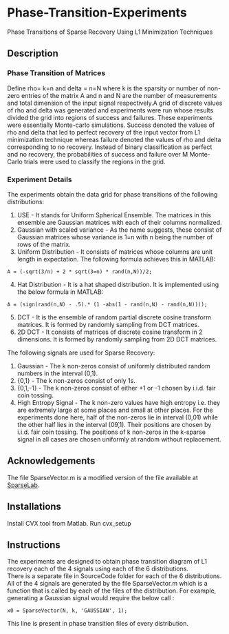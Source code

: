 # Phase-Transition-Experiments
Phase Transitions of Sparse Recovery Using L1 Minimization Techniques

## Description
### Phase Transition of Matrices
Define  rho= k=n and delta = n=N where k is the sparsity or number of non-zero entries of
the matrix A and n and N are the number of measurements and total dimension of the input
signal respectively.A grid of discrete values of rho and delta was generated and
experiments were run whose results divided the grid into regions of success and failures. These
experiments were essentially Monte-carlo simulations. Success denoted the values of rho and delta
that led to perfect recovery of the input vector from L1 minimization technique whereas failure
denoted the values of rho and delta corresponding to no recovery. Instead of binary classification as
perfect and no recovery, the probabilities of success and failure over M Monte-Carlo trials were
used to classify the regions in the grid.
### Experiment Details
The experiments obtain the data grid for phase transitions of the following distributions:
1. USE - It stands for Uniform Spherical Ensemble. The matrices in this ensemble are
Gaussian matrices with each of their columns normalized.
2. Gaussian with scaled variance - As the name suggests, these consist of Gaussian matrices
whose variance is 1=n with n being the number of rows of the matrix.
3. Uniform Distribution - It consists of matrices whose columns are unit length in
expectation. The following formula achieves this in MATLAB:
```
A = (-sqrt(3/n) + 2 * sqrt(3=n) * rand(n,N))/2;
```
4. Hat Distribution - It is a hat shaped distribution. It is implemented using the below
formula in MATLAB:
```
A = (sign(rand(n,N) - .5).* (1 -abs(1 - rand(n,N) - rand(n,N))));
```
5. DCT - It is the ensemble of random partial discrete cosine transform matrices. It is
formed by randomly sampling from DCT matrices.
6. 2D DCT - It consists of matrices of discrete cosine transform in 2 dimensions. It is
formed by randomly sampling from 2D DCT matrices.

The following signals are used for Sparse Recovery:
1. Gaussian - The k non-zeros consist of uniformly distributed random numbers in the
interval (0,1).
2. {0,1} - The k non-zeros consist of only 1s.
3. {0,1,-1} - The k non-zeros consist of either +1 or -1 chosen by i.i.d. fair coin tossing.
4. High Entropy Signal - The k non-zero values have high entropy i.e. they are extremely
large at some places and small at other places. For the experiments done here, half of
the non-zeros lie in interval (0,01̇) while the other half lies in the interval (09̇,1). Their
positions are chosen by i.i.d. fair coin tossing.
The positions of k non-zeros in the k-sparse signal in all cases are chosen uniformly at random
without replacement.

## Acknowledgements
The file SparseVector.m is a modified version of the file available at [SparseLab](https://sparselab.stanford.edu).
## Installations
Install CVX tool from Matlab.
Run cvx_setup
## Instructions
The experiments are designed to obtain phase transition diagram of L1 recovery each of the 4 signals using each of the 6 distributions.  
There is a separate file in SourceCode folder for each of the 6 distributions.  
All of the 4 signals are generated by the file SparseVector.m which is a function that is called by each of the files of the distribution. For example, generating a Gaussian signal would require the below call : 
```
x0 = SparseVector(N, k, 'GAUSSIAN', 1);
```
This line is present in phase transition files of every distribution. 
